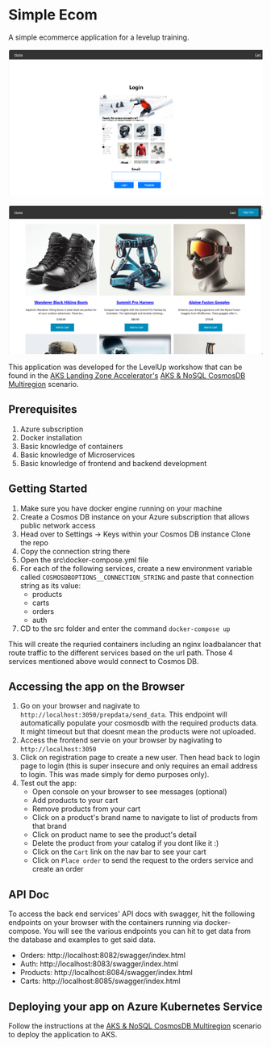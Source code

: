 # Simple Ecom

A simple ecommerce application for a levelup training.

![Loginpage](screenshot.png)

![Loggedinpage](screenshot-home.png)

This application was developed for the LevelUp workshow that can be found in the [AKS Landing Zone Accelerator's](https://github.com/Azure/AKS-Landing-Zone-Accelerator) [AKS & NoSQL CosmosDB Multiregion](https://github.com/Azure/AKS-Landing-Zone-Accelerator/tree/main/Scenarios/CosmosDB-nosql-Resiliency) scenario.

## Prerequisites

1. Azure subscription
1. Docker installation
1. Basic knowledge of containers
1. Basic knowledge of Microservices
1. Basic knowledge of frontend and backend development

## Getting Started

1. Make sure you have docker engine running on your machine
1. Create a Cosmos DB instance on your Azure subscription that allows public network access
1. Head over to Settings -> Keys within your Cosmos DB instance
   Clone the repo
1. Copy the connection string there
1. Open the src\docker-compose.yml file
1. For each of the following services, create a new environment variable called `COSMOSDBOPTIONS__CONNECTION_STRING` and paste that connection string as its value:
   - products
   - carts
   - orders
   - auth
1. CD to the src folder and enter the command `docker-compose up`

This will create the requried containers including an nginx loadbalancer that route traffic to the different services based on the url path. Those 4 services mentioned above would connect to Cosmos DB.

## Accessing the app on the Browser

1. Go on your browser and nagivate to `http://localhost:3050/prepdata/send_data`. This endpoint will automatically populate your cosmosdb with the required products data. It might timeout but that doesnt mean the products were not uploaded.
1. Access the frontend servie on your browser by nagivating to `http://localhost:3050`
1. Click on registration page to create a new user. Then head back to login page to login (this is super insecure and only requires an email address to login. This was made simply for demo purposes only).
1. Test out the app:
   - Open console on your browser to see messages (optional)
   - Add products to your cart
   - Remove products from your cart
   - Click on a product's brand name to navigate to list of products from that brand
   - Click on product name to see the product's detail
   - Delete the product from your catalog if you dont like it :)
   - Click on the `Cart` link on the nav bar to see your cart
   - Click on `Place order` to send the request to the orders service and create an order

## API Doc

To access the back end services' API docs with swagger, hit the following endpoints on your browser with the containers running via docker-compose. You will see the various endpoints you can hit to get data from the database and examples to get said data.

- Orders: http://localhost:8082/swagger/index.html
- Auth: http://localhost:8083/swagger/index.html
- Products: http://localhost:8084/swagger/index.html
- Carts: http://localhost:8085/swagger/index.html

## Deploying your app on Azure Kubernetes Service

Follow the instructions at the [AKS & NoSQL CosmosDB Multiregion](https://github.com/Azure/AKS-Landing-Zone-Accelerator/tree/main/Scenarios/CosmosDB-nosql-Resiliency) scenario to deploy the application to AKS.
